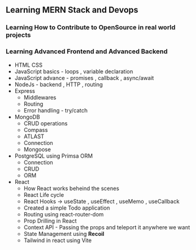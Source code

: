 ## Learning MERN Stack and Devops 
### Learning How to Contribute to OpenSource in real world projects 
### Learning Advanced Frontend and Advanced Backend 

- HTML CSS
- JavaScript basics - loops , variable declaration
- JavaScript advance - promises , callback , async/await
- NodeJs - backend , HTTP , routing
- Express
     - Middlewares
     - Routing
     - Error handling - try/catch
- MongoDB
     - CRUD operations
     - Compass
     - ATLAST
     - Connection
     - Mongoose
- PostgreSQL using Primsa ORM
     - Connection
     - CRUD
     - ORM
- React
   - How React works beheind the scenes
   - React Life cycle
   - React Hooks -> useState , useEffect , useMemo , useCallback
   - Created a simple Todo application
   - Routing using react-router-dom
   - Prop Drilling in React
   - Context API - Passing the props and teleport it anywhere we want
   - State Management using **Recoil**
   - Tailwind in react using Vite






